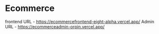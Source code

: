 # Ecommerce
frontend URL - https://ecommercefrontend-eight-alpha.vercel.app/
Admin URL - https://ecommerceadmin-orpin.vercel.app/
